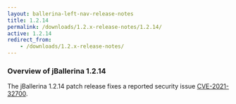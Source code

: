 ```yaml
---
layout: ballerina-left-nav-release-notes
title: 1.2.14 
permalink: /downloads/1.2.x-release-notes/1.2.14/
active: 1.2.14
redirect_from: 
    - /downloads/1.2.x-release-notes/
---
```

### Overview of jBallerina 1.2.14
The jBallerina 1.2.14 patch release fixes a reported security issue [CVE-2021-32700](https://github.com/ballerina-platform/ballerina-lang/security/advisories/GHSA-f5qg-fqrw-v5ww).

<style>

.cBallerinaTocContainer  {
    display:none;
}

</style>